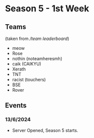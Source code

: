 # Season 5 - 1st Week
## Teams
(taken from */team leaderboard*)
- meow
- Rose
- nothin (noteamheresmh)
- caik (CAIKYU)
- Xerath 
- TNT
- racist (touchers)
- BSE
- Rover
## Events
### 13/6/2024
- Server Opened, Season 5 starts.
<!--stackedit_data:
eyJwcm9wZXJ0aWVzIjoibWVybWFpZDpcbiAgZW5hYmxlZDogdH
J1ZVxudGl0bGU6IEJTTVBIQS1TNS0xV1xuYXV0aG9yOiBvbmlv
blxuIiwiaGlzdG9yeSI6Wzg1MDM0ODUwLDg3OTU2ODg2LC05NT
c2ODc5MDUsMTQ5NTk4MDU0MV19
-->